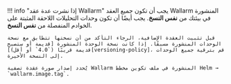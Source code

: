 !!! info "إذا نشرت عدة عقد Wallarm"
    يجب أن تكون جميع العقد Wallarm المنشورة في بيئتك من **نفس النسخ**. يجب أيضًا أن تكون وحدات التحليلات اللاحقة المثبتة على الخوادم المنفصلة من **نفس النسخ**.

    قبل تثبيت العقدة الإضافية، الرجاء التأكد من أن نسختها تتطابق مع نسخة الوحدات المنشورة مسبقًا. إذا كانت نسخة الوحدة المنشورة [قديمة أو ستصبح قديمة قريبًا (`4.0` أو أقل)][versioning-policy]، قم بترقية جميع الوحدات إلى النسخة الأخيرة.

    يُحدد إصدار صورة عقدة تصفية Wallarm المنشورة في ملف تكوين مخطط Helm → `wallarm.image.tag`.